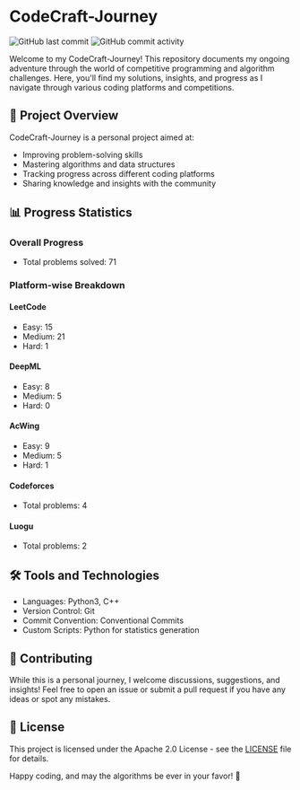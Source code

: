 # CodeCraft-Journey

![GitHub last commit](https://img.shields.io/github/last-commit/kyriekevin/CodeCraft-Journey)
![GitHub commit activity](https://img.shields.io/github/commit-activity/m/kyriekevin/CodeCraft-Journey)

Welcome to my CodeCraft-Journey! This repository documents my ongoing adventure through the world of competitive programming and algorithm challenges. Here, you'll find my solutions, insights, and progress as I navigate through various coding platforms and competitions.

## 🚀 Project Overview

CodeCraft-Journey is a personal project aimed at:

- Improving problem-solving skills
- Mastering algorithms and data structures
- Tracking progress across different coding platforms
- Sharing knowledge and insights with the community

## 📊 Progress Statistics

### Overall Progress

<!-- STATS:TOTAL_PROBLEMS -->
- Total problems solved: 71
<!-- STATS:TOTAL_PROBLEMS:END -->

### Platform-wise Breakdown

#### LeetCode

<!-- STATS:LEETCODE -->
- Easy: 15
- Medium: 21
- Hard: 1
<!-- STATS:LEETCODE:END -->

#### DeepML

<!-- STATS:DEEPML -->
- Easy: 8
- Medium: 5
- Hard: 0
<!-- STATS:DEEPML:END -->

#### AcWing

<!-- STATS:ACWING -->
- Easy: 9
- Medium: 5
- Hard: 1
<!-- STATS:ACWING:END -->

#### Codeforces

<!-- STATS:CODEFORCES -->
- Total problems: 4
<!-- STATS:CODEFORCES:END -->

#### Luogu

<!-- STATS:LUOGU -->
- Total problems: 2
<!-- STATS:LUOGU:END -->

## 🛠 Tools and Technologies

- Languages: Python3, C++
- Version Control: Git
- Commit Convention: Conventional Commits
- Custom Scripts: Python for statistics generation

## 🤝 Contributing

While this is a personal journey, I welcome discussions, suggestions, and insights! Feel free to open an issue or submit a pull request if you have any ideas or spot any mistakes.

## 📜 License

This project is licensed under the Apache 2.0 License - see the [LICENSE](LICENSE) file for details.

Happy coding, and may the algorithms be ever in your favor! 🌟
